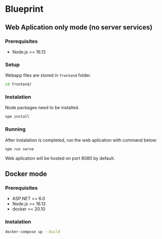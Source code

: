 # Blueprint

## Web Aplication only mode (no server services)

### Prerequisites
- Node.js >= 16.13

### Setup
Webapp files are stored in `frontend` folder.
```bash
cd frontend/
```

### Instalation
Node packages need to be installed.
```bash
npm install
```

### Running
After instalation is completed, run the web aplication with command below:
```bash 
npm run serve
```

Web aplication will be hosted on port 8080 by default.


## Docker mode
### Prerequisites
- ASP.NET >= 6.0
- Node.js >= 16.13
- docker >= 20.10

### Instalation
```bash
docker-compose up --build
```

